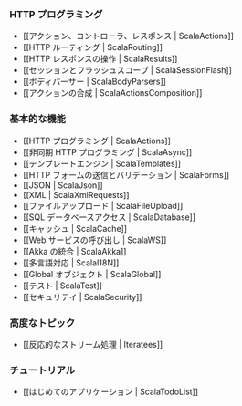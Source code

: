 <!-- translated -->
<!--
### HTTP programming
-->
### HTTP プログラミング

<!--
- [[Actions, Controllers and Results | ScalaActions]]
- [[HTTP routing | ScalaRouting]]
- [[Manipulating results | ScalaResults]]
- [[Session and Flash scopes | ScalaSessionFlash]]
- [[Body parsers | ScalaBodyParsers]]
- [[Actions composition | ScalaActionsComposition]]
-->
- [[アクション、コントローラ、レスポンス | ScalaActions]]
- [[HTTP ルーティング | ScalaRouting]]
- [[HTTP レスポンスの操作 | ScalaResults]]
- [[セッションとフラッシュスコープ | ScalaSessionFlash]]
- [[ボディパーサー | ScalaBodyParsers]]
- [[アクションの合成 | ScalaActionsComposition]]

<!--
### Main concepts
-->
### 基本的な機能

<!--
- [[HTTP programming | ScalaActions]]
- [[Asynchronous HTTP programming | ScalaAsync]]
- [[The template engine | ScalaTemplates]]
- [[HTTP form submission and validation | ScalaForms]]
- [[Working with JSON | ScalaJson]]
- [[Working with XML | ScalaXmlRequests]]
- [[Handling file upload | ScalaFileUpload]]
- [[Accessing an SQL database | ScalaDatabase]]
- [[Using the Cache | ScalaCache]]
- [[Calling WebServices | ScalaWS]]
- [[Integrating with Akka | ScalaAkka]]
- [[Internationalization | ScalaI18N]]
- [[The application Global object | ScalaGlobal]]
- [[Testing your application | ScalaTest]]
- [[Securing your application | ScalaSecurity]]
-->
- [[HTTP プログラミング | ScalaActions]]
- [[非同期 HTTP プログラミング | ScalaAsync]]
- [[テンプレートエンジン | ScalaTemplates]]
- [[HTTP フォームの送信とバリデーション | ScalaForms]]
- [[JSON | ScalaJson]]
- [[XML | ScalaXmlRequests]]
- [[ファイルアップロード | ScalaFileUpload]]
- [[SQL データベースアクセス | ScalaDatabase]]
- [[キャッシュ | ScalaCache]]
- [[Web サービスの呼び出し | ScalaWS]]
- [[Akka の統合 | ScalaAkka]]
- [[多言語対応 | ScalaI18N]]
- [[Global オブジェクト | ScalaGlobal]]
- [[テスト | ScalaTest]]
- [[セキュリテイ | ScalaSecurity]]

<!--
### Advanced topics
-->
### 高度なトピック

<!--
- [[Handling data streams reactively | Iteratees]]
-->
- [[反応的なストリーム処理 | Iteratees]]

<!--
### Tutorials
-->
### チュートリアル

<!--
- [[Your first application | ScalaTodoList]]
-->
- [[はじめてのアプリケーション | ScalaTodoList]]